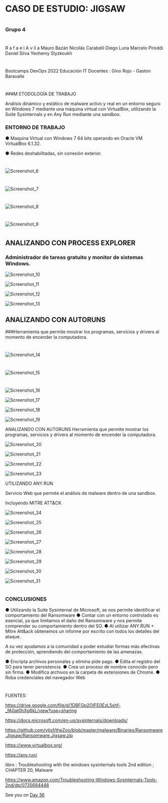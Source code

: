 

# CASO DE ESTUDIO: JIGSAW
#
### Grupo 4
#

R a f a e l A v il a
Mauro Bazán
Nicolás Carabelli
Diego Luna
Marcelo Piroddi
Daniel Silva
Yevheniy Slyzkoukh
#

Bootcamps DevOps 2022
Educación IT
Docentes : Gino Rojo - Gaston Baravalle

#
#


###M ETODOLOGÍA DE TRABAJO

Análisis dinámico y estático de malware activo y real en un entorno seguro en Windows 7 mediante una máquina virtual con VirtualBox, utilizando la Suite Sysinternals y en Any Run mediante una sandbox.


### ENTORNO DE TRABAJO


● Maquina Virtual con Windows 7 64 bits operando en Oracle VM VirtualBox 6.1.32.

● Redes deshabilitadas, sin conexión exterior.

#
![Screenshot_6](https://user-images.githubusercontent.com/96561825/173985701-f47d63a9-e936-4198-91d1-1651a495dbdf.png)
#
![Screenshot_7](https://user-images.githubusercontent.com/96561825/173985666-068c0f6b-74e5-436c-92f6-9c4719998d94.png)
#
![Screenshot_8](https://user-images.githubusercontent.com/96561825/173985680-634b94f4-da8e-479e-bd74-088557faab3d.png)
#
![Screenshot_9](https://user-images.githubusercontent.com/96561825/173985687-b8d88473-bafc-4487-a47f-6d4b7b253d3b.png)

#



## ANALIZANDO CON PROCESS EXPLORER

### Administrador de tareas gratuito y monitor de sistemas Windows.



![Screenshot_10](https://user-images.githubusercontent.com/96561825/173985856-74835d7b-5c86-4758-91ea-a65c7d288182.png)


![Screenshot_11](https://user-images.githubusercontent.com/96561825/173985850-406aba94-eb6f-4b06-b441-1aa41fd3c3c7.png)


![Screenshot_12](https://user-images.githubusercontent.com/96561825/173985840-caa6ced0-e1f7-415f-b1da-ba2a40ea975a.png)


![Screenshot_13](https://user-images.githubusercontent.com/96561825/173985834-35534839-d34d-4b1e-8d05-e45314b4170d.png)


## ANALIZANDO CON AUTORUNS

###Herramienta que permite mostrar los programas, servicios y drivers al momento de encender la computadora.

#
![Screenshot_14](https://user-images.githubusercontent.com/96561825/173986067-d6f84d53-d6f8-4812-ba2a-157de7d14da7.png)
#

![Screenshot_15](https://user-images.githubusercontent.com/96561825/173986063-9dc41276-af7f-429f-b935-205e202561a4.png)
#

![Screenshot_16](https://user-images.githubusercontent.com/96561825/173986058-165be3c3-74c1-46cc-bc35-894e19fd16f2.png)


![Screenshot_17](https://user-images.githubusercontent.com/96561825/173986052-826de7f2-6b64-4750-a6fc-47ed26028de2.png)


![Screenshot_18](https://user-images.githubusercontent.com/96561825/173986046-6aaa2e9d-f34c-42a0-ae1a-e48ee67b3b4f.png)


![Screenshot_19](https://user-images.githubusercontent.com/96561825/173986042-b3413cfa-a747-4f14-acd3-eb6852a05679.png)


ANALIZANDO
CON AUTORUNS
Herramienta que permite
mostrar los programas,
servicios y drivers al momento
de encender la computadora.



![Screenshot_20](https://user-images.githubusercontent.com/96561825/173986296-d1f02a0a-f43c-4176-b2ad-b90490f7f437.png)



![Screenshot_21](https://user-images.githubusercontent.com/96561825/173986286-5afb4050-aa44-4a9d-9577-ed5d148bcd05.png)



![Screenshot_22](https://user-images.githubusercontent.com/96561825/173986276-380577f1-5479-407a-9661-bc708673c3cf.png)


![Screenshot_23](https://user-images.githubusercontent.com/96561825/173986269-d6ce97b0-ffe5-4e32-941b-cef6f25add1c.png)


UTILIZANDO ANY.RUN

Servicio Web que permite el análisis de malware dentro de una sandbox. 

Incluyendo MITRE ATT&CK


![Screenshot_24](https://user-images.githubusercontent.com/96561825/173986794-f1f15286-dba2-483f-bd2b-a9b87d037a1e.png)



![Screenshot_25](https://user-images.githubusercontent.com/96561825/173986788-5937b24c-796a-437e-83f9-90c78550bbc8.png)


![Screenshot_26](https://user-images.githubusercontent.com/96561825/173986783-0a43f00a-2f22-4fd8-9387-d2ce6fde7bee.png)

![Screenshot_27](https://user-images.githubusercontent.com/96561825/173986767-4649b73e-80dc-4a0e-b7b9-7f253f93b3e3.png)


![Screenshot_28](https://user-images.githubusercontent.com/96561825/173986758-e0f0cf20-6e45-4a8c-8cc5-ab5d74f180df.png)

![Screenshot_29](https://user-images.githubusercontent.com/96561825/173986751-eb195d2f-5108-4547-a331-f1edc68a4615.png)

![Screenshot_30](https://user-images.githubusercontent.com/96561825/173986747-a193547f-5978-4d43-b699-d1705caed261.png)


![Screenshot_31](https://user-images.githubusercontent.com/96561825/173986745-cdc8ccb7-43a7-49ca-9a27-410e341e8d78.png)

#
#

### CONCLUSIONES
● Utilizando la Suite Sysinternal de Microsoft, se nos permite identificar el comportamiento del Ransomware
● Contar con un entorno controlado es esencial, ya que limitamos el daño del Ransomware y nos permite comprender su comportamiento dentro del SO.
● Al utilizar ANY.RUN + Mitre Att&ack obtenemos un informe por escrito con todos los detalles del ataque.

A su vez ayudamos a la comunidad a poder estudiar formas más efectivas de protección, aprendiendo del comportamiento de las amenazas.

● Encripta archivos personales y elimina pide pago.
● Edita el registro del SO para tener persistencia.
● Crea un proceso de nombre conocido pero sin firma.
● Modifica archivos en la carpeta de extensiones de Chrome.
● Roba credenciales del navegador Web


#
#

FUENTES: 

https://drive.google.com/file/d/1DBFGp2OIFE0EzL5shf-_fA0at0hXp6kL/view?usp=sharing

https://docs.microsoft.com/en-us/sysinternals/downloads/

https://github.com/ytisf/theZoo/blob/master/malware/Binaries/Ransomware.Jigsaw/Ransomware.Jigsaw.zip

https://www.virtualbox.org/

https://any.run/


libro : Troubleshooting with the windows sysinternals tools 2nd edition ; CHAPTER 20, Malware

https://www.amazon.com/Troubleshooting-Windows-Sysinternals-Tools-2nd/dp/0735684448






See you on [Day 36](day36.md) 

